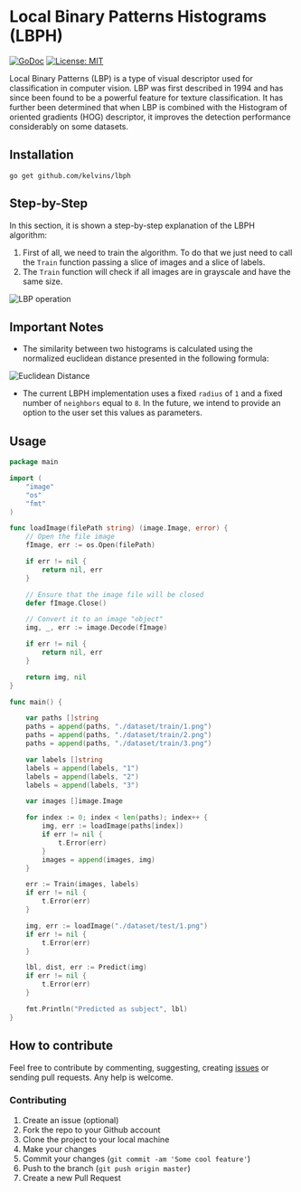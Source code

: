 # Local Binary Patterns Histograms (LBPH)

[![GoDoc](https://godoc.org/github.com/kelvins/lbph?status.svg)](https://godoc.org/github.com/kelvins/lbph)
[![License: MIT](https://img.shields.io/badge/License-MIT-brightgreen.svg)](LICENSE)

Local Binary Patterns (LBP) is a type of visual descriptor used for classification in computer vision. LBP was first described in 1994 and has since been found to be a powerful feature for texture classification. It has further been determined that when LBP is combined with the Histogram of oriented gradients (HOG) descriptor, it improves the detection performance considerably on some datasets.

## Installation

```
go get github.com/kelvins/lbph
```

## Step-by-Step

In this section, it is shown a step-by-step explanation of the LBPH algorithm:

1. First of all, we need to train the algorithm. To do that we just need to call the `Train` function passing a slice of images and a slice of labels.
2. The `Train` function will check if all images are in grayscale and have the same size.

![LBP operation](http://i.imgur.com/1IEVqnZ.png)

## Important Notes

- The similarity between two histograms is calculated using the normalized euclidean distance presented in the following formula:

![Euclidean Distance](http://i.imgur.com/liBbl6u.gif)

- The current LBPH implementation uses a fixed `radius` of `1` and a fixed number of `neighbors` equal to `8`. In the future, we intend to provide an option to the user set this values as parameters.

## Usage

``` go
package main

import (
	"image"
	"os"
	"fmt"
)

func loadImage(filePath string) (image.Image, error) {
	// Open the file image
	fImage, err := os.Open(filePath)

	if err != nil {
		return nil, err
	}

	// Ensure that the image file will be closed
	defer fImage.Close()

	// Convert it to an image "object"
	img, _, err := image.Decode(fImage)

	if err != nil {
		return nil, err
	}

	return img, nil
}

func main() {

	var paths []string
	paths = append(paths, "./dataset/train/1.png")
	paths = append(paths, "./dataset/train/2.png")
	paths = append(paths, "./dataset/train/3.png")

	var labels []string
	labels = append(labels, "1")
	labels = append(labels, "2")
	labels = append(labels, "3")

	var images []image.Image

	for index := 0; index < len(paths); index++ {
		img, err := loadImage(paths[index])
		if err != nil {
			t.Error(err)
		}
		images = append(images, img)
	}

	err := Train(images, labels)
	if err != nil {
		t.Error(err)
	}

	img, err := loadImage("./dataset/test/1.png")
	if err != nil {
		t.Error(err)
	}

	lbl, dist, err := Predict(img)
	if err != nil {
		t.Error(err)
	}

	fmt.Println("Predicted as subject", lbl)
}
```

## How to contribute

Feel free to contribute by commenting, suggesting, creating [issues](https://github.com/kelvins/lbph/issues) or sending pull requests. Any help is welcome.

### Contributing

1. Create an issue (optional)
2. Fork the repo to your Github account
3. Clone the project to your local machine
4. Make your changes
5. Commit your changes (`git commit -am 'Some cool feature'`)
6. Push to the branch (`git push origin master`)
7. Create a new Pull Request
